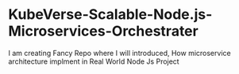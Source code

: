 # KubeVerse-Scalable-Node.js-Microservices-Orchestrater
I am creating Fancy Repo where I will introduced, How microservice architecture implment in Real World Node Js Project
